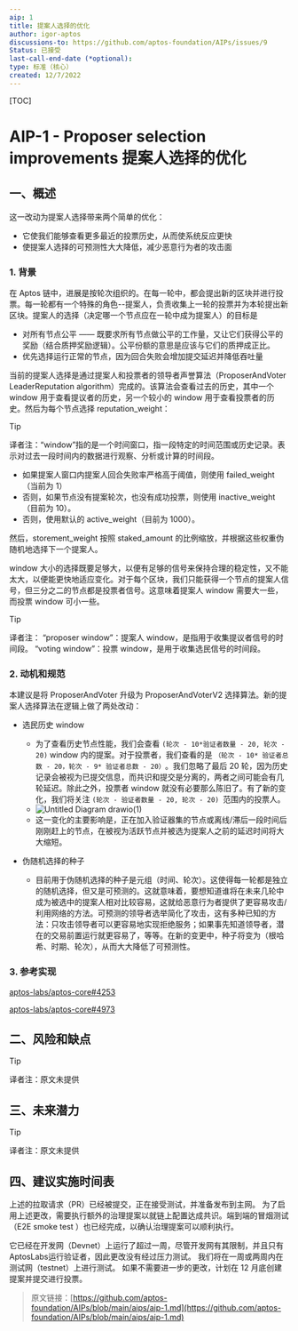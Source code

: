 ```yaml
---
aip: 1
title: 提案人选择的优化
author: igor-aptos
discussions-to: https://github.com/aptos-foundation/AIPs/issues/9
Status: 已接受
last-call-end-date (*optional): 
type: 标准（核心）
created: 12/7/2022
---
```


[TOC]

# AIP-1 - Proposer selection improvements 提案人选择的优化

## 一、概述

这一改动为提案人选择带来两个简单的优化：

* 它使我们能够查看更多最近的投票历史，从而使系统反应更快
* 使提案人选择的可预测性大大降低，减少恶意行为者的攻击面

### 1. 背景

在 Aptos 链中，进展是按轮次组织的。在每一轮中，都会提出新的区块并进行投票。每一轮都有一个特殊的角色--提案人，负责收集上一轮的投票并为本轮提出新区块。提案人的选择（决定哪一个节点应在一轮中成为提案人）的目标是

* 对所有节点公平 —— 既要求所有节点做公平的工作量，又让它们获得公平的奖励（结合质押奖励逻辑）。公平份额的意思是应该与它们的质押成正比。
* 优先选择运行正常的节点，因为回合失败会增加提交延迟并降低吞吐量

当前的提案人选择是通过提案人和投票者的领导者声誉算法（ProposerAndVoter LeaderReputation algorithm）完成的。该算法会查看过去的历史，其中一个 window 用于查看提议者的历史，另一个较小的 window 用于查看投票者的历史。然后为每个节点选择 reputation_weight：
> [!TIP]
> 
> 译者注：“window”指的是一个时间窗口，指一段特定的时间范围或历史记录。表示对过去一段时间内的数据进行观察、分析或计算的时间段。

* 如果提案人窗口内提案人回合失败率严格高于阈值，则使用 failed_weight（当前为 1）
* 否则，如果节点没有提案轮次，也没有成功投票，则使用 inactive_weight（目前为 10）。
* 否则，使用默认的 active_weight（目前为 1000）。

然后，storement_weight 按照 staked_amount 的比例缩放，并根据这些权重伪随机地选择下一个提案人。

window 大小的选择既要足够大，以便有足够的信号来保持合理的稳定性，又不能太大，以便能更快地适应变化。对于每个区块，我们只能获得一个节点的提案人信号，但三分之二的节点都是投票者信号。这意味着提案人 window 需要大一些，而投票 window 可小一些。

> [!TIP]
> 
> 译者注：
> “proposer window”：提案人 window，是指用于收集提议者信号的时间段。
> “voting window”：投票 window，是用于收集选民信号的时间段。

### 2. 动机和规范

本建议是将 ProposerAndVoter 升级为 ProposerAndVoterV2 选择算法。新的提案人选择算法在逻辑上做了两处改动：

* 选民历史 window

  * 为了查看历史节点性能，我们会查看 `(轮次 - 10*验证者数量 - 20, 轮次 - 20)`​ window 内的提案。对于投票者，我们查看的是 `（轮次 - 10* 验证者总数 - 20，轮次 - 9* 验证者总数 - 20）`​ 。我们忽略了最后 20 轮，因为历史记录会被视为已提交信息，而共识和提交是分离的，两者之间可能会有几轮延迟。除此之外，投票者 window 就没有必要那么陈旧了。有了新的变化，我们将关注 `(轮次 - 验证者数量 - 20, 轮次 - 20) `​范围内的投票人。
  * ![Untitled Diagram drawio(1)](https://user-images.githubusercontent.com/110557261/205395422-1d8dd26c-0367-4299-ac88-4c3eac39f6c3.png)​
  * 这一变化的主要影响是，正在加入验证器集的节点或离线/滞后一段时间后刚刚赶上的节点，在被视为活跃节点并被选为提案人之前的延迟时间将大大缩短。
* 伪随机选择的种子

  * 目前用于伪随机选择的种子是元组（时间、轮次）。这使得每一轮都是独立的随机选择，但又是可预测的。这就意味着，要想知道谁将在未来几轮中成为被选中的提案人相对比较容易，这就给恶意行为者提供了更容易攻击/利用网络的方法。可预测的领导者选举简化了攻击，这有多种已知的方法：只攻击领导者可以更容易地实现拒绝服务；如果事先知道领导者，潜在的交易前置运行就更容易了，等等。在新的变更中，种子将变为（根哈希、时期、轮次），从而大大降低了可预测性。

### 3. 参考实现

[aptos-labs/aptos-core#4253](https://github.com/aptos-labs/aptos-core/pull/4253)

[aptos-labs/aptos-core#4973](https://github.com/aptos-labs/aptos-core/pull/4973)

## 二、风险和缺点

> [!TIP]
> 
> 译者注：原文未提供

## 三、未来潜力

> [!TIP]
> 
> 译者注：原文未提供

## 四、建议实施时间表

上述的拉取请求（PR）已经被提交，正在接受测试，并准备发布到主网。
为了启用上述更改，需要执行额外的治理提案以就链上配置达成共识。端到端的冒烟测试（E2E smoke test ）也已经完成，以确认治理提案可以顺利执行。

它已经在开发网（Devnet）上运行了超过一周，尽管开发网有其限制，并且只有AptosLabs运行验证者，因此更改没有经过压力测试。
我们将在一周或两周内在测试网（testnet）上进行测试。
如果不需要进一步的更改，计划在 12 月底创建提案并提交进行投票。


> 原文链接：[https://github.com/aptos-foundation/AIPs/blob/main/aips/aip-1.md](https://github.com/aptos-foundation/AIPs/blob/main/aips/aip-1.md)
